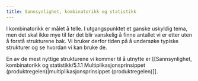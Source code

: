 ```yaml
---
title: Sannsynlighet, kombinatorikk og statistikk
---
```

I kombinatorikk er målet å telle. I utgangspunktet et ganske uskyldig tema, men det skal ikke mye til før det blir vanskelig å finne antallet vi er etter uten å forstå strukturene bak. Vi bruker derfor tiden på å undersøke typiske strukturer og se hvordan vi kan bruke de. 

En av de mest nyttige strukturene vi kommer til å utnytte er  [[Sannsynlighet, kombinatorikk og statistikk/5.1.1 Multiplikasjonsprinsippet (produktregelen)|multiplikasjonsprinsippet (produktregelen)]].

